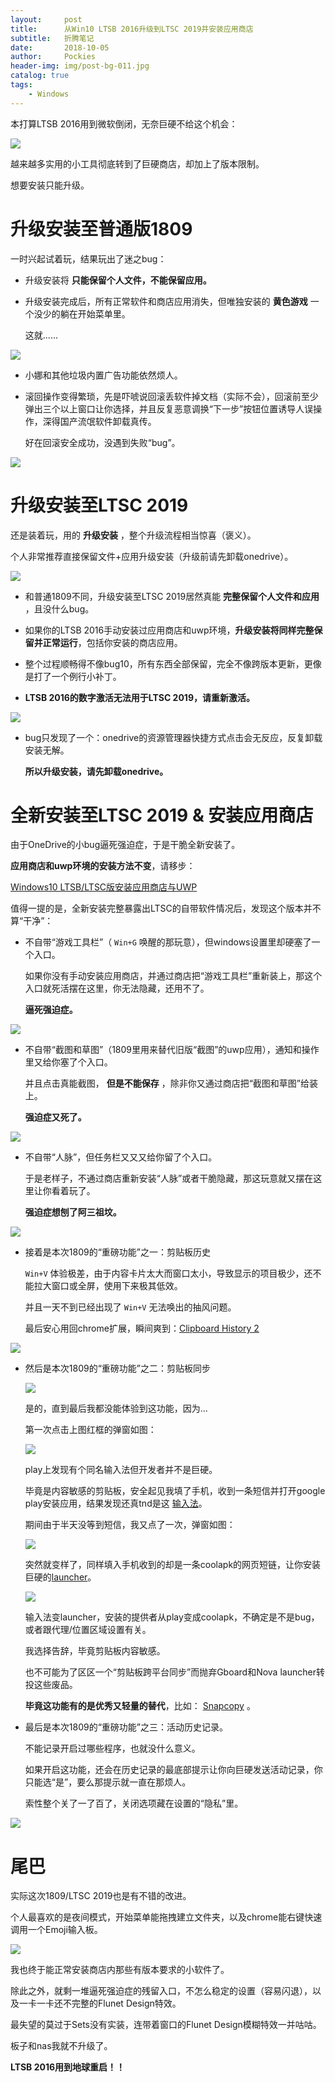 ```yaml
---
layout:     post
title:      从Win10 LTSB 2016升级到LTSC 2019并安装应用商店
subtitle:   折腾笔记
date:       2018-10-05
author:     Pockies
header-img: img/post-bg-011.jpg
catalog: true
tags:
    - Windows
---
```


本打算LTSB 2016用到微软倒闭，无奈巨硬不给这个机会：

![](https://cdn.jsdelivr.net/gh/Pockies/pic/741f9461gy1fvxjaqj6woj20rh0jq0uo.jpg)

越来越多实用的小工具彻底转到了巨硬商店，却加上了版本限制。

想要安装只能升级。

# 升级安装至普通版1809

一时兴起试着玩，结果玩出了迷之bug：

- 升级安装将 **只能保留个人文件，不能保留应用。**

- 升级安装完成后，所有正常软件和商店应用消失，但唯独安装的 **黄色游戏** 一个没少的躺在开始菜单里。

  这就......

![](https://cdn.jsdelivr.net/gh/Pockies/pic/741f9461gy1fvxjj8vnlrj20f20f4wo2.jpg)

- 小娜和其他垃圾内置广告功能依然烦人。

- 滚回操作变得繁琐，先是吓唬说回滚丢软件掉文档（实际不会），回滚前至少弹出三个以上窗口让你选择，并且反复恶意调换“下一步”按钮位置诱导人误操作，深得国产流氓软件卸载真传。

  好在回滚安全成功，没遇到失败“bug”。

![](https://cdn.jsdelivr.net/gh/Pockies/pic/741f9461gy1fvvc2adeg0j20k50e10t6.jpg)

# 升级安装至LTSC 2019

还是装着玩，用的 **升级安装** ，整个升级流程相当惊喜（褒义）。

个人非常推荐直接保留文件+应用升级安装（升级前请先卸载onedrive）。

![](https://cdn.jsdelivr.net/gh/Pockies/pic/741f9461gy1fvw9xmx1kxj20kc0gawfl.jpg)

- 和普通1809不同，升级安装至LTSC 2019居然真能 **完整保留个人文件和应用** ，且没什么bug。 

- 如果你的LTSB 2016手动安装过应用商店和uwp环境，**升级安装将同样完整保留并正常运行**，包括你安装的商店应用。

- 整个过程顺畅得不像bug10，所有东西全部保留，完全不像跨版本更新，更像是打了一个例行小补丁。

- **LTSB 2016的数字激活无法用于LTSC 2019，请重新激活。**

![](https://cdn.jsdelivr.net/gh/Pockies/pic/741f9461gy1fvwaoc1ut5j20js08t0u0.jpg)

- bug只发现了一个：onedrive的资源管理器快捷方式点击会无反应，反复卸载安装无解。

  **所以升级安装，请先卸载onedrive。**

# 全新安装至LTSC 2019 & 安装应用商店

由于OneDrive的小bug逼死强迫症，于是干脆全新安装了。

**应用商店和uwp环境的安装方法不变**，请移步： 

[Windows10 LTSB/LTSC版安装应用商店与UWP](https://pockies.github.io/2018/02/08/ltsb-install-uwp/)

值得一提的是，全新安装完整暴露出LTSC的自带软件情况后，发现这个版本并不算“干净”：

- 不自带“游戏工具栏”（ `Win+G` 唤醒的那玩意），但windows设置里却硬塞了一个入口。

  如果你没有手动安装应用商店，并通过商店把“游戏工具栏”重新装上，那这个入口就死活摆在这里，你无法隐藏，还用不了。

  **逼死强迫症。**

![](https://cdn.jsdelivr.net/gh/Pockies/pic/741f9461gy1fvxjapaxbfj20dk08pdg3.jpg)

- 不自带“截图和草图”（1809里用来替代旧版“截图”的uwp应用），通知和操作里又给你塞了个入口。

  并且点击真能截图， **但是不能保存** ，除非你又通过商店把“截图和草图”给装上。

  **强迫症又死了。**

![](https://cdn.jsdelivr.net/gh/Pockies/pic/741f9461gy1fvxjaobds1j20gr0aygmj.jpg)

- 不自带“人脉”，但任务栏又又又给你留了个入口。

  于是老样子，不通过商店重新安装“人脉”或者干脆隐藏，那这玩意就又摆在这里让你看着玩了。

  **强迫症想刨了阿三祖坟。**

![](https://cdn.jsdelivr.net/gh/Pockies/pic/741f9461gy1fvxjj3b6bgj20ah0iy784.jpg)

- 接着是本次1809的“重磅功能”之一：剪贴板历史

  `Win+V` 体验极差，由于内容卡片太大而窗口太小，导致显示的项目极少，还不能拉大窗口或全屏，使用下来极其低效。

  并且一天不到已经出现了 `Win+V` 无法唤出的抽风问题。

  最后安心用回chrome扩展，瞬间爽到：[Clipboard History 2](https://chrome.google.com/webstore/detail/clipboard-history-2/ajiejmhbejpdgkkigpddefnjmgcbkenk)

![](https://cdn.jsdelivr.net/gh/Pockies/pic/741f9461gy1fvxjj37ph3j209e0dgjsr.jpg)

- 然后是本次1809的“重磅功能”之二：剪贴板同步

  ![](https://cdn.jsdelivr.net/gh/Pockies/pic/741f9461gy1fvxjalfl2oj20ef0gytad.jpg)

  是的，直到最后我都没能体验到这功能，因为...

  第一次点击上图红框的弹窗如图：

  ![](https://cdn.jsdelivr.net/gh/Pockies/pic/741f9461gy1fvxjj3a6l2j20ic0bmdh3.jpg)

  play上发现有个同名输入法但开发者并不是巨硬。

  毕竟是内容敏感的剪贴板，安全起见我填了手机，收到一条短信并打开google play安装应用，结果发现还真tnd是这 [输入法](https://play.google.com/store/apps/details?id=com.touchtype.swiftkey.beta&hl=ja)。

  期间由于半天没等到短信，我又点了一次，弹窗如图：

  ![](https://cdn.jsdelivr.net/gh/Pockies/pic/741f9461gy1fvxjahvqgmj20j00ihjsq.jpg)

  突然就变样了，同样填入手机收到的却是一条coolapk的网页短链，让你安装巨硬的[launcher](https://www.coolapk.com/apk/com.microsoft.launcher)。

  ![](https://cdn.jsdelivr.net/gh/Pockies/pic/741f9461gy1fvxjodtmpmj20i20hb16n.jpg)

  输入法变launcher，安装的提供者从play变成coolapk，不确定是不是bug，或者跟代理/位置区域设置有关。

  我选择告辞，毕竟剪贴板内容敏感。

  也不可能为了区区一个“剪贴板跨平台同步”而抛弃Gboard和Nova launcher转投这些废品。

  **毕竟这功能有的是优秀又轻量的替代**，比如： [Snapcopy](http://snapcopyapp.com/) 。

- 最后是本次1809的“重磅功能”之三：活动历史记录。

  不能记录开启过哪些程序，也就没什么意义。

  如果开启这功能，还会在历史记录的最底部提示让你向巨硬发送活动记录，你只能选“是”，要么那提示就一直在那烦人。

  索性整个关了一了百了，关闭选项藏在设置的“隐私”里。

![](https://cdn.jsdelivr.net/gh/Pockies/pic/741f9461gy1fvxjabljvrj20po0mkdm9.jpg)

# 尾巴

实际这次1809/LTSC 2019也是有不错的改进。

个人最喜欢的是夜间模式，开始菜单能拖拽建立文件夹，以及chrome能右键快速调用一个Emoji输入板。

![](https://cdn.jsdelivr.net/gh/Pockies/pic/741f9461gy1fvxjj37ttmj20ab0af75d.jpg)

我也终于能正常安装商店内那些有版本要求的小软件了。

除此之外，就剩一堆逼死强迫症的残留入口，不怎么稳定的设置（容易闪退），以及一卡一卡还不完整的Flunet Design特效。

最失望的莫过于Sets没有实装，连带着窗口的Flunet Design模糊特效一并咕咕。

板子和nas我就不升级了。

**LTSB 2016用到地球重启！！**